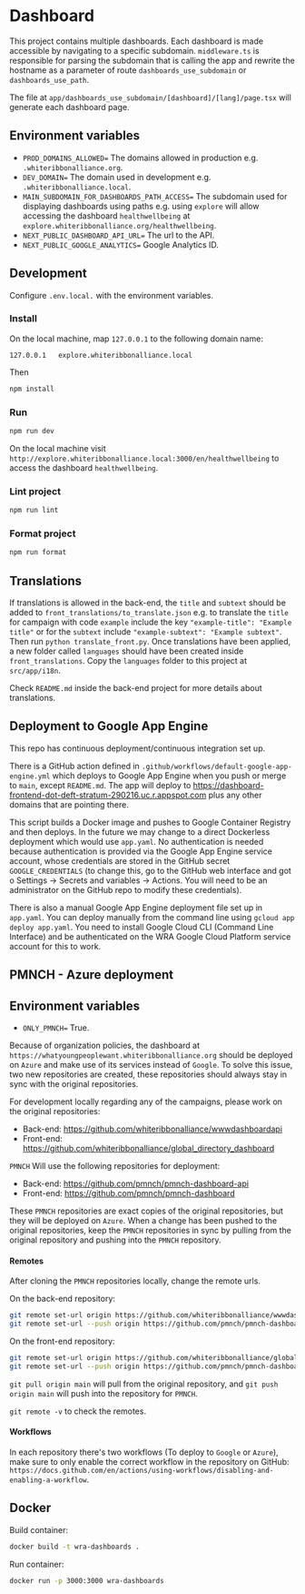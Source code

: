 # Dashboard

This project contains multiple dashboards. Each dashboard is made accessible by navigating to a specific
subdomain. `middleware.ts` is responsible for parsing the subdomain that is calling the app and rewrite the hostname
as a parameter of route `dashboards_use_subdomain` or `dashboards_use_path`.

The file at `app/dashboards_use_subdomain/[dashboard]/[lang]/page.tsx` will generate each dashboard page.

## Environment variables

- `PROD_DOMAINS_ALLOWED=` The domains allowed in production e.g. `.whiteribbonalliance.org`.
- `DEV_DOMAIN=` The domain used in development e.g. `.whiteribbonalliance.local`.
- `MAIN_SUBDOMAIN_FOR_DASHBOARDS_PATH_ACCESS=` The subdomain used for displaying dashboards using paths e.g.
  using `explore` will allow accessing the dashboard `healthwellbeing`
  at `explore.whiteribbonalliance.org/healthwellbeing`.
- `NEXT_PUBLIC_DASHBOARD_API_URL=` The url to the API.
- `NEXT_PUBLIC_GOOGLE_ANALYTICS=` Google Analytics ID.

## Development

Configure `.env.local.` with the environment variables.

### Install

On the local machine, map `127.0.0.1` to the following domain name:

```text
127.0.0.1   explore.whiteribbonalliance.local
```

Then

```bash
npm install
```

### Run

```bash
npm run dev
```

On the local machine visit `http://explore.whiteribbonalliance.local:3000/en/healthwellbeing` to access the
dashboard `healthwellbeing`.

### Lint project

```bash
npm run lint
```

### Format project

```bash
npm run format
```

## Translations

If translations is allowed in the back-end, the `title` and `subtext` should be added
to `front_translations/to_translate.json` e.g. to translate the `title` for campaign with code `example` include the
key `"example-title": "Example title"` or for the `subtext` include `"example-subtext": "Example subtext"`. Then
run `python translate_front.py`. Once translations have been applied, a new folder called `languages` should have
been created inside `front_translations`. Copy the `languages` folder to this project at `src/app/i18n`.

Check `README.md` inside the back-end project for more details about translations.

## Deployment to Google App Engine

This repo has continuous deployment/continuous integration set up.

There is a GitHub action defined in `.github/workflows/default-google-app-engine.yml` which deploys to Google App Engine
when you push or merge to `main`, except `README.md`. The app will deploy
to https://dashboard-frontend-dot-deft-stratum-290216.uc.r.appspot.com plus any other domains that are pointing there.

This script builds a Docker image and pushes to Google Container Registry and then deploys. In the future we may change
to a direct Dockerless deployment which would use `app.yaml`. No authentication is needed because authentication is
provided
via the Google App Engine service account, whose credentials are stored in the GitHub secret `GOOGLE_CREDENTIALS` (to
change this, go to the GitHub web interface and got o Settings -> Secrets and variables -> Actions. You will need to be
an administrator on the GitHub repo to modify these credentials).

There is also a manual Google App Engine deployment file set up in `app.yaml`. You can deploy manually from the command
line using `gcloud app deploy app.yaml`. You need to install Google Cloud CLI (Command Line Interface) and be
authenticated on the WRA Google Cloud Platform service account for this to work.

## PMNCH - Azure deployment

## Environment variables

- `ONLY_PMNCH=` True.

Because of organization policies, the dashboard at `https://whatyoungpeoplewant.whiteribbonalliance.org` should be
deployed on `Azure` and make use of its services instead of `Google`. To solve this issue, two new repositories are
created, these repositories should always stay in sync with the original repositories.

For development locally regarding any of the campaigns, please work on the original repositories:

- Back-end: https://github.com/whiteribbonalliance/wwwdashboardapi
- Front-end: https://github.com/whiteribbonalliance/global_directory_dashboard

`PMNCH` Will use the following repositories for deployment:

- Back-end: https://github.com/pmnch/pmnch-dashboard-api
- Front-end: https://github.com/pmnch/pmnch-dashboard

These `PMNCH` repositories are exact copies of the original repositories, but they will be deployed on `Azure`.
When a change has been pushed to the original repositories, keep the `PMNCH` repositories in sync by pulling from
the original repository and pushing into the `PMNCH` repository.

#### Remotes

After cloning the `PMNCH` repositories locally, change the remote urls.

On the back-end repository:

```bash
git remote set-url origin https://github.com/whiteribbonalliance/wwwdashboardapi.git
git remote set-url --push origin https://github.com/pmnch/pmnch-dashboard-api.git
```

On the front-end repository:

```bash
git remote set-url origin https://github.com/whiteribbonalliance/global_directory_dashboard.git
git remote set-url --push origin https://github.com/pmnch/pmnch-dashboard.git
```

`git pull origin main` will pull from the original repository, and `git push origin main` will push into the repository
for `PMNCH`.

`git remote -v` to check the remotes.

#### Workflows

In each repository there's two workflows (To deploy to `Google` or `Azure`), make sure to only enable the correct
workflow in
the repository on GitHub: `https://docs.github.com/en/actions/using-workflows/disabling-and-enabling-a-workflow`.

## Docker

Build container:

```bash
docker build -t wra-dashboards .
```

Run container:

```bash
docker run -p 3000:3000 wra-dashboards
```